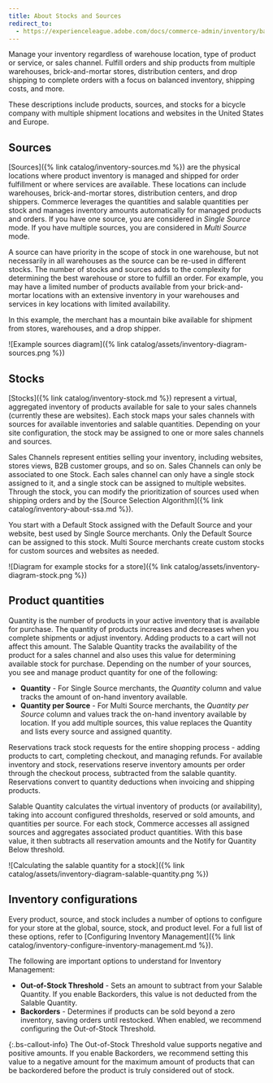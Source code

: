 ```yaml
---
title: About Stocks and Sources
redirect_to:
  - https://experienceleague.adobe.com/docs/commerce-admin/inventory/basics/sources-stocks.html
---
```


Manage your inventory regardless of warehouse location, type of product or service, or sales channel. Fulfill orders and ship products from multiple warehouses, brick-and-mortar stores, distribution centers, and drop shipping to complete orders with a focus on balanced inventory, shipping costs, and more.

These descriptions include products, sources, and stocks for a bicycle company with multiple shipment locations and websites in the United States and Europe.

## Sources

[Sources]({% link catalog/inventory-sources.md %}) are the physical locations where product inventory is managed and shipped for order fulfillment or where services are available. These locations can include warehouses, brick-and-mortar stores, distribution centers, and drop shippers. Commerce leverages the quantities and salable quantities per stock and manages inventory amounts automatically for managed products and orders. If you have one source, you are considered in _Single Source_ mode. If you have multiple sources, you are considered in _Multi Source_ mode.

A source can have priority in the scope of stock in one warehouse, but not necessarily in all warehouses as the source can be re-used in different stocks. The number of stocks and sources adds to the complexity for determining the best warehouse or store to fulfill an order. For example, you may have a limited number of products available from your brick-and-mortar locations with an extensive inventory in your warehouses and services in key locations with limited availability.

In this example, the merchant has a mountain bike available for shipment from stores, warehouses, and a drop shipper.

![Example sources diagram]({% link catalog/assets/inventory-diagram-sources.png %})

## Stocks

[Stocks]({% link catalog/inventory-stock.md %}) represent a virtual, aggregated inventory of products available for sale to your sales channels (currently these are websites). Each stock maps your sales channels with sources for available inventories and salable quantities. Depending on your site configuration, the stock may be assigned to one or more sales channels and sources.

Sales Channels represent entities selling your inventory, including websites, stores views, B2B customer groups, and so on. Sales Channels can only be associated to one Stock. Each sales channel can only have a single stock assigned to it, and a single stock can be assigned to multiple websites. Through the stock, you can modify the prioritization of sources used when shipping orders and by the [Source Selection Algorithm]({% link catalog/inventory-about-ssa.md %}).

You start with a Default Stock assigned with the Default Source and your website, best used by Single Source merchants. Only the Default Source can be assigned to this stock. Multi Source merchants create custom stocks for custom sources and websites as needed.

![Diagram for example stocks for a store]({% link catalog/assets/inventory-diagram-stock.png %})

## Product quantities

Quantity is the number of products in your active inventory that is available for purchase. The quantity of products increases and decreases when you complete shipments or adjust inventory. Adding products to a cart will not affect this amount. The Salable Quantity tracks the availability of the product for a sales channel and also uses this value for determining available stock for purchase. Depending on the number of your sources, you see and manage product quantity for one of the following:

- **Quantity** - For Single Source merchants, the _Quantity_ column and value tracks the amount of on-hand inventory available.
- **Quantity per Source** - For Multi Source merchants, the _Quantity per Source_ column and values track the on-hand inventory available by location. If you add multiple sources, this value replaces the Quantity and lists every source and assigned quantity.

Reservations track stock requests for the entire shopping process - adding products to cart, completing checkout, and managing refunds. For available inventory and stock, reservations reserve inventory amounts per order through the checkout process, subtracted from the salable quantity. Reservations convert to quantity deductions when invoicing and shipping products.

Salable Quantity calculates the virtual inventory of products (or availability), taking into account configured thresholds, reserved or sold amounts, and quantities per source. For each stock, Commerce accesses all assigned sources and aggregates associated product quantities. With this base value, it then subtracts all reservation amounts and the Notify for Quantity Below threshold.

![Calculating the salable quantity for a stock]({% link catalog/assets/inventory-diagram-salable-quantity.png %})

## Inventory configurations

Every product, source, and stock includes a number of options to configure for your store at the global, source, stock, and product level. For a full list of these options, refer to [Configuring Inventory Management]({% link catalog/inventory-configure-inventory-management.md %}).

The following are important options to understand for Inventory Management:

- **Out-of-Stock Threshold** - Sets an amount to subtract from your Salable Quantity. If you enable Backorders, this value is not deducted from the Salable Quantity.
- **Backorders** - Determines if products can be sold beyond a zero inventory, saving orders until restocked. When enabled, we recommend configuring the Out-of-Stock Threshold.

{:.bs-callout-info}
The Out-of-Stock Threshold value supports negative and positive amounts. If you enable Backorders, we recommend setting this value to a negative amount for the maximum amount of products that can be backordered before the product is truly considered out of stock.
